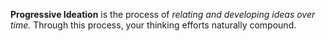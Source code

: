 **Progressive Ideation** is the process of *relating and developing ideas over time.* Through this process, your thinking efforts naturally compound.